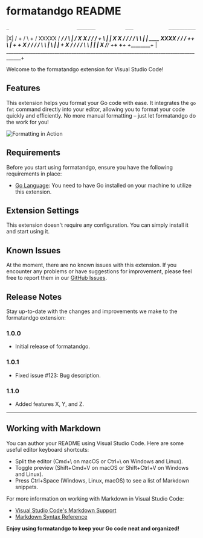 # formatandgo README
    _                         _______           ___             __________
   |X|                       /        +        /   \           +         /
  XXXXX                     /     ____/       /     \          |    ____/
 X     X               ____/    /____        /   +   \         |   |
 X     X              /             /       /   / \   \        |   |   ____
   XXXX              /____     ____/       /   +___+   \       |      +    +
    X                    /    /           /   /     \   \      |    \ |    |        +
    X                   /    /           /   /       \   \     |           |        |
    X                  /____/           +___+         +___+     +_________+         |
____________________________________________________________________________________+


Welcome to the formatandgo extension for Visual Studio Code!

## Features

This extension helps you format your Go code with ease. It integrates the `go fmt` command directly into your editor, allowing you to format your code quickly and efficiently. No more manual formatting – just let formatandgo do the work for you!

![Formatting in Action](images/formatting-in-action.gif)

## Requirements

Before you start using formatandgo, ensure you have the following requirements in place:

- [Go Language](https://golang.org/dl/): You need to have Go installed on your machine to utilize this extension.

## Extension Settings

This extension doesn't require any configuration. You can simply install it and start using it.

## Known Issues

At the moment, there are no known issues with this extension. If you encounter any problems or have suggestions for improvement, please feel free to report them in our [GitHub Issues](https://github.com/yourusername/formatandgo/issues).

## Release Notes

Stay up-to-date with the changes and improvements we make to the formatandgo extension:

### 1.0.0

- Initial release of formatandgo.

### 1.0.1

- Fixed issue #123: Bug description.

### 1.1.0

- Added features X, Y, and Z.

---

## Working with Markdown

You can author your README using Visual Studio Code. Here are some useful editor keyboard shortcuts:

- Split the editor (Cmd+\ on macOS or Ctrl+\ on Windows and Linux).
- Toggle preview (Shift+Cmd+V on macOS or Shift+Ctrl+V on Windows and Linux).
- Press Ctrl+Space (Windows, Linux, macOS) to see a list of Markdown snippets.

For more information on working with Markdown in Visual Studio Code:

- [Visual Studio Code's Markdown Support](http://code.visualstudio.com/docs/languages/markdown)
- [Markdown Syntax Reference](https://help.github.com/articles/markdown-basics)

**Enjoy using formatandgo to keep your Go code neat and organized!**
